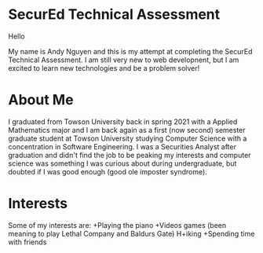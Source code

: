 # SecurEd Technical Assessment

Hello

My name is Andy Nguyen and this is my attempt at completing the SecurEd Technical Assessment. I am still very new to web developnent, but I am excited to learn new technologies and be a problem solver!

# About Me
I graduated from Towson University back in spring 2021 with a Applied Mathematics major and I am back again as a first (now second) semester graduate student at Towson University studying Computer Science with a concentration in Software Engineering. I was a Securities Analyst after graduation and didn't find the job to be peaking my interests and computer science was something I was curious about during undergraduate, but doubted if I was good enough (good ole imposter syndrome). 

# Interests
Some of my interests are:
+Playing the piano 
+Videos games (been meaning to play Lethal Company and Baldurs Gate) 
H+iking 
+Spending time with friends
